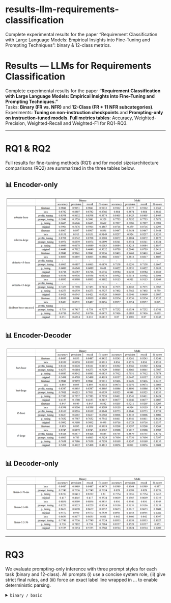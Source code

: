 # results-llm-requirements-classification
Complete experimental results for the paper “Requirement Classification with Large Language Models: Empirical Insights into Fine-Tuning and Prompting Techniques”: binary &amp; 12-class metrics.

# Results — LLMs for Requirements Classification
Complete experimental results for the paper **“Requirement Classification with Large Language Models: Empirical Insights into Fine-Tuning and Prompting Techniques.”**  
Tasks: **Binary (FR vs. NFR)** and **12-Class (FR + 11 NFR subcategories)**.  
Experiments: **Tuning on non-instruction checkpoints** and **Prompting-only on instruction-tuned models**.
**Full metrics tables**: Accuracy, Weighted-Precision, Weighted-Recall and Weighted-F1 for RQ1–RQ3.

---

# RQ1 & RQ2
Full results for fine-tuning methods (RQ1) and for model size/architecture comparisons (RQ2) are summarized in the three tables below.
## 📊 Encoder-only
![RQ1 Leaderboard](results/Sheet1.png)

## 📊 Encoder-Decoder
![RQ1 Leaderboard](results/Sheet2.png)

## 📊 Decoder-only
![RQ1 Leaderboard](results/Sheet3.png)

---

# RQ3

We evaluate prompting-only inference with three prompt styles for each task (binary and 12-class). All prompts (i) use a concise system role, (ii) give strict final rules, and (iii) force an exact label line wrapped in <label>…</label> to enable deterministic parsing.

<details> <summary><code>binary / basic</code></summary>
system: >
  You are a precise software requirements engineer.
  Follow instructions exactly and respect output constraints.

user: |
  Decide whether the following requirement is a Functional Requirement (FR)
  or a Non-Functional Requirement (NFR).

  Requirement:
  {requirement}

  Final rules:
  - Output the final line exactly as one of:
    <label>FR</label>  or  <label>NFR</label>
  - Do not output anything after </label>.

  Answer:
</details>
